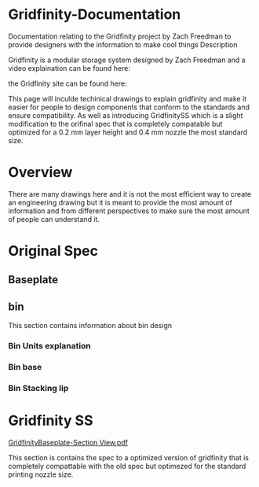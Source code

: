 # Gridfinity-Documentation
Documentation relating to the Gridfinity project by Zach Freedman to provide designers with the information to make cool things
Description

Gridfinity is a modular storage system designed by Zach Freedman and a video explaination can be found here: 

the Gridfinity site can be found here:

This page will inculde techinical drawings to explain gridfinity and make it easier for people to design components that conform to the standards and ensure compatibility. As well as introducing GridfinitySS which is a slight modification to the orifinal spec that is completely compatable but optimized for a 0.2 mm layer height and 0.4 mm nozzle the most standard size. 

# Overview 
There are many drawings here and it is not the most efficient way to create an engineering drawing but it is meant to provide the most amount of information and from different perspectives to make sure the most amount of people can understand it. 

# Original Spec

## Baseplate

<object data="assets/Baseplate total width.pdf" width="1000" height="1000" type='application/pdf'></object>

## bin
This section contains information about bin design 

### Bin Units explanation

### Bin base 

### Bin Stacking lip

# Gridfinity SS

[GridfinityBaseplate-Section View.pdf](https://github.com/Stu142/Gridfinity-Documentation/files/13200376/GridfinityBaseplate-Section.View.pdf)

This section is contains the spec to a optimized version of gridfinity that is completely compattable with the old spec but optimezed for the standard printing nozzle size. 


